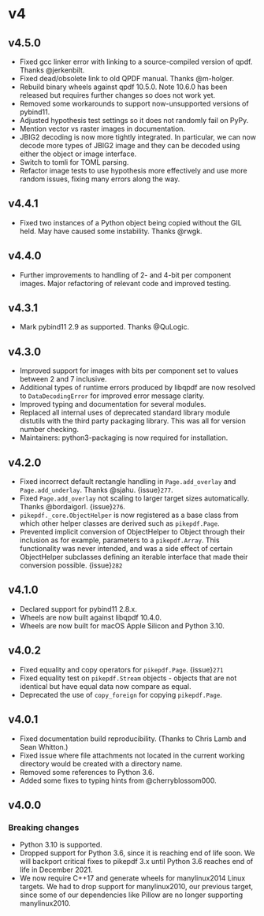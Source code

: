 # v4

## v4.5.0

- Fixed gcc linker error with linking to a source-compiled version of qpdf. Thanks @jerkenbilt.
- Fixed dead/obsolete link to old QPDF manual. Thanks @m-holger.
- Rebuild binary wheels against qpdf 10.5.0. Note 10.6.0 has been released but
  requires further changes so does not work yet.
- Removed some workarounds to support now-unsupported versions of pybind11.
- Adjusted hypothesis test settings so it does not randomly fail on PyPy.
- Mention vector vs raster images in documentation.
- JBIG2 decoding is now more tightly integrated. In particular, we can now decode
  more types of JBIG2 image and they can be decoded using either the object or
  image interface.
- Switch to tomli for TOML parsing.
- Refactor image tests to use hypothesis more effectively and use more random issues,
  fixing many errors along the way.

## v4.4.1

- Fixed two instances of a Python object being copied without the GIL held.
  May have caused some instability. Thanks @rwgk.

## v4.4.0

- Further improvements to handling of 2- and 4-bit per component images. Major
  refactoring of relevant code and improved testing.

## v4.3.1

- Mark pybind11 2.9 as supported. Thanks @QuLogic.

## v4.3.0

- Improved support for images with bits per component set to values between 2 and 7
  inclusive.
- Additional types of runtime errors produced by libqpdf are now resolved to
  `DataDecodingError` for improved error message clarity.
- Improved typing and documentation for several modules.
- Replaced all internal uses of deprecated standard library module distutils
  with the third party packaging library. This was all for version number checking.
- Maintainers: python3-packaging is now required for installation.

## v4.2.0

- Fixed incorrect default rectangle handling in `Page.add_overlay` and
  `Page.add_underlay`. Thanks @sjahu. {issue}`277`.
- Fixed `Page.add_overlay` not scaling to larger target sizes automatically.
  Thanks @bordaigorl. {issue}`276`.
- `pikepdf._core.ObjectHelper` is now registered as a base class from which other
  helper classes are derived such as `pikepdf.Page`.
- Prevented implicit conversion of ObjectHelper to Object through their inclusion
  as for example, parameters to a `pikepdf.Array`. This functionality was never
  intended, and was a side effect of certain ObjectHelper subclasses defining an
  iterable interface that made their conversion possible. {issue}`282`

## v4.1.0

- Declared support for pybind11 2.8.x.
- Wheels are now built against libqpdf 10.4.0.
- Wheels are now built for macOS Apple Silicon and Python 3.10.

## v4.0.2

- Fixed equality and copy operators for `pikepdf.Page`. {issue}`271`
- Fixed equality test on `pikepdf.Stream` objects - objects that are not identical
  but have equal data now compare as equal.
- Deprecated the use of `copy_foreign` for copying `pikepdf.Page`.

## v4.0.1

- Fixed documentation build reproducibility. (Thanks to Chris Lamb and Sean Whitton.)
- Fixed issue where file attachments not located in the current working directory
  would be created with a directory name.
- Removed some references to Python 3.6.
- Added some fixes to typing hints from @cherryblossom000.

## v4.0.0

### Breaking changes

- Python 3.10 is supported.
- Dropped support for Python 3.6, since it is reaching end of life soon. We will
  backport critical fixes to pikepdf 3.x until Python 3.6 reaches end of life in
  December 2021.
- We now require C++17 and generate wheels for manylinux2014 Linux targets. We had
  to drop support for manylinux2010, our previous target, since some of our
  dependencies like Pillow are no longer supporting manylinux2010.
